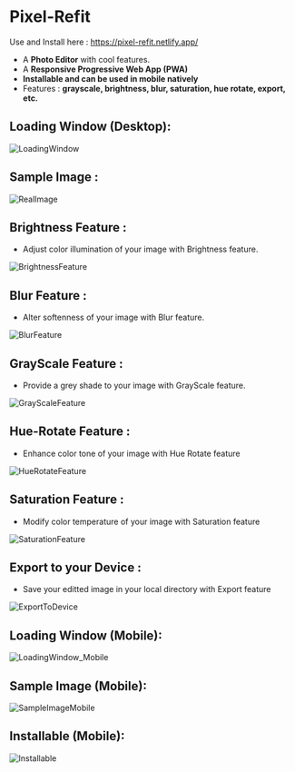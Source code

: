 # Pixel-Refit

Use and Install here : https://pixel-refit.netlify.app/

- A **Photo Editor** with cool features.
- A **Responsive Progressive Web App (PWA)**
- **Installable and can be used in mobile natively**
- Features : **grayscale, brightness, blur, saturation, hue rotate, export, etc.**

## Loading Window (Desktop):

![LoadingWindow](screenshots/loadingWindow.png)

## Sample Image :

![RealImage](screenshots/realImage.png)

## Brightness Feature :
- Adjust color illumination of your image with Brightness feature.

![BrightnessFeature](screenshots/brightnessFeature.png)

## Blur Feature :
- Alter softenness of your image with Blur feature.

![BlurFeature](screenshots/blurFeature.png)

## GrayScale Feature :
- Provide a grey shade to your image with GrayScale feature.

![GrayScaleFeature](screenshots/grayScaleFeature.png)

## Hue-Rotate Feature :
- Enhance color tone of your image with Hue Rotate feature

![HueRotateFeature](screenshots/hueRotateFeature.png)

## Saturation Feature :
- Modify color temperature of your image with Saturation feature

![SaturationFeature](screenshots/saturationFeature.png)

## Export to your Device :
- Save your editted image in your local directory with Export feature

![ExportToDevice](screenshots/exportToDevice.png)

## Loading Window (Mobile):

![LoadingWindow_Mobile](screenshots/loadingWindow_mobile.jpg)

## Sample Image (Mobile):

![SampleImageMobile](screenshots/sampleImage.jpg)

## Installable (Mobile):

![Installable](screenshots/installable.jpg)

